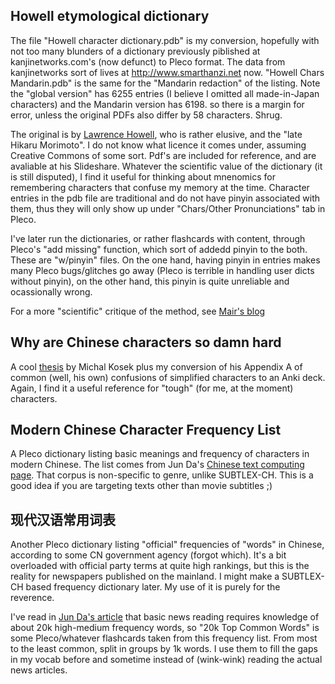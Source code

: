 
## Howell etymological dictionary

The file "Howell character dictionary.pdb" is my conversion, hopefully with not too many blunders of a dictionary previously piblished at kanjinetworks.com's (now defunct) to Pleco format. The data from kanjinetworks sort of lives at http://www.smarthanzi.net now. "Howell Chars Mandarin.pdb" is the same for the "Mandarin redaction" of the listing. Note the "global version" has 6255 entries (I believe I omitted all made-in-Japan characters) and the Mandarin version has 6198. so there is a margin for error, unless the original PDFs also differ by 58 characters. Shrug.

The original is by [Lawrence Howell](https://www.slideshare.net/KanjiNetworks "Slideshare"), who is rather elusive, and the "late Hikaru Morimoto". I do not know what licence it comes under, assuming Creative Commons of some sort. Pdf's are included for reference, and are avaliable at his Slideshare. Whatever the scientific value of the dictionary (it is still disputed), I find it useful for thinking about mnenomics for remembering characters that confuse my memory at the time. Character entries in the pdb file are traditional and do not have pinyin associated with them, thus they will only show up under "Chars/Other Pronunciations" tab in Pleco.

I've later run the dictionaries, or rather flashcards with content, through Pleco's "add missing" function, which sort of addedd pinyin to the both. These are "w/pinyin" files. On the one hand, having pinyin in entries makes many Pleco bugs/glitches go away (Pleco is terrible in handling user dicts without pinyin), on the other hand, this pinyin is quite unreliable and ocassionally wrong.

For a more "scientific" critique of the method, see [Mair's blog](http://languagelog.ldc.upenn.edu/nll/?p=3699 "Language Log")

## Why are Chinese characters so damn hard

A cool [thesis](http://urn.nb.no/URN:NBN:no-58021) by Michal Kosek plus my conversion of his Appendix A of common (well, his own) confusions of simplified characters to an Anki deck. Again, I find it a useful reference for "tough" (for me, at the moment) characters.

## Modern Chinese Character Frequency List

A Pleco dictionary listing basic meanings and frequency of characters in modern Chinese. The list comes from Jun Da's [Chinese text computing page](http://lingua.mtsu.edu/chinese-computing/statistics/char/list.php?Which=MO). That corpus is non-specific to genre, unlike SUBTLEX-CH. This is a good idea if you are targeting texts other than movie subtitles ;)

## 现代汉语常用词表

Another Pleco dictionary listing "official" frequencies of "words" in Chinese, according to some CN government agency (forgot which). It's a bit overloaded with official party terms at quite high rankings, but this is the reality for newspapers published on the mainland. I might make a SUBTLEX-CH based frequency dictionary later. My use of it is purely for the reverence. 

I've read in [Jun Da's article](现代汉语常用词表/junda20051130.pdf) that basic news reading requires knowledge of about 20k high-medium frequency words, so "20k Top Common Words" is some Pleco/whatever flashcards taken from this frequency list. From most to the least common, split in groups by 1k words. I use them to fill the gaps in my vocab before and sometime instead of (wink-wink) reading the actual news articles.